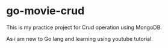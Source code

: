 # go-movie-crud
This is my practice project for Crud operation using MongoDB.

As i am new to Go lang and learning using youtube tutorial.
